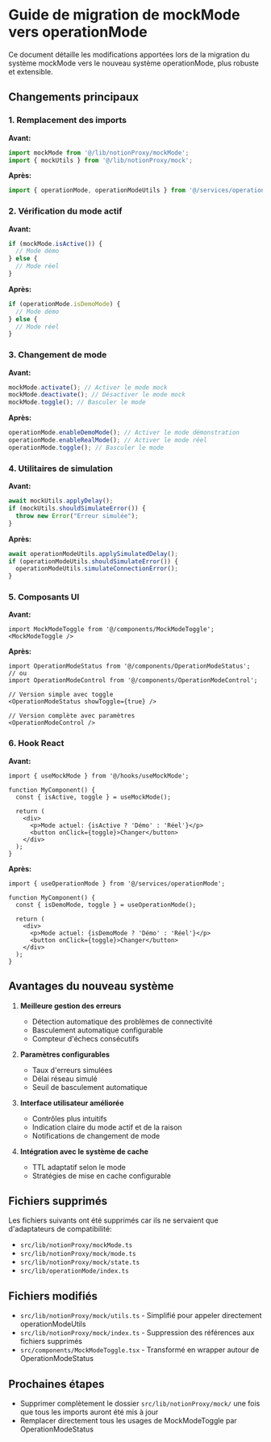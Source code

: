 
# Guide de migration de mockMode vers operationMode

Ce document détaille les modifications apportées lors de la migration du système mockMode vers le nouveau système operationMode, plus robuste et extensible.

## Changements principaux

### 1. Remplacement des imports

**Avant:**
```typescript
import mockMode from '@/lib/notionProxy/mockMode';
import { mockUtils } from '@/lib/notionProxy/mock';
```

**Après:**
```typescript
import { operationMode, operationModeUtils } from '@/services/operationMode';
```

### 2. Vérification du mode actif

**Avant:**
```typescript
if (mockMode.isActive()) {
  // Mode démo
} else {
  // Mode réel
}
```

**Après:**
```typescript
if (operationMode.isDemoMode) {
  // Mode démo
} else {
  // Mode réel
}
```

### 3. Changement de mode

**Avant:**
```typescript
mockMode.activate(); // Activer le mode mock
mockMode.deactivate(); // Désactiver le mode mock
mockMode.toggle(); // Basculer le mode
```

**Après:**
```typescript
operationMode.enableDemoMode(); // Activer le mode démonstration
operationMode.enableRealMode(); // Activer le mode réel
operationMode.toggle(); // Basculer le mode
```

### 4. Utilitaires de simulation

**Avant:**
```typescript
await mockUtils.applyDelay();
if (mockUtils.shouldSimulateError()) {
  throw new Error("Erreur simulée");
}
```

**Après:**
```typescript
await operationModeUtils.applySimulatedDelay();
if (operationModeUtils.shouldSimulateError()) {
  operationModeUtils.simulateConnectionError();
}
```

### 5. Composants UI

**Avant:**
```tsx
import MockModeToggle from '@/components/MockModeToggle';
<MockModeToggle />
```

**Après:**
```tsx
import OperationModeStatus from '@/components/OperationModeStatus';
// ou
import OperationModeControl from '@/components/OperationModeControl';

// Version simple avec toggle
<OperationModeStatus showToggle={true} />

// Version complète avec paramètres
<OperationModeControl />
```

### 6. Hook React

**Avant:**
```tsx
import { useMockMode } from '@/hooks/useMockMode';

function MyComponent() {
  const { isActive, toggle } = useMockMode();
  
  return (
    <div>
      <p>Mode actuel: {isActive ? 'Démo' : 'Réel'}</p>
      <button onClick={toggle}>Changer</button>
    </div>
  );
}
```

**Après:**
```tsx
import { useOperationMode } from '@/services/operationMode';

function MyComponent() {
  const { isDemoMode, toggle } = useOperationMode();
  
  return (
    <div>
      <p>Mode actuel: {isDemoMode ? 'Démo' : 'Réel'}</p>
      <button onClick={toggle}>Changer</button>
    </div>
  );
}
```

## Avantages du nouveau système

1. **Meilleure gestion des erreurs**
   - Détection automatique des problèmes de connectivité
   - Basculement automatique configurable
   - Compteur d'échecs consécutifs

2. **Paramètres configurables**
   - Taux d'erreurs simulées
   - Délai réseau simulé
   - Seuil de basculement automatique

3. **Interface utilisateur améliorée**
   - Contrôles plus intuitifs
   - Indication claire du mode actif et de la raison
   - Notifications de changement de mode

4. **Intégration avec le système de cache**
   - TTL adaptatif selon le mode
   - Stratégies de mise en cache configurable

## Fichiers supprimés

Les fichiers suivants ont été supprimés car ils ne servaient que d'adaptateurs de compatibilité:

- `src/lib/notionProxy/mockMode.ts`
- `src/lib/notionProxy/mock/mode.ts`
- `src/lib/notionProxy/mock/state.ts`
- `src/lib/operationMode/index.ts`

## Fichiers modifiés

- `src/lib/notionProxy/mock/utils.ts` - Simplifié pour appeler directement operationModeUtils
- `src/lib/notionProxy/mock/index.ts` - Suppression des références aux fichiers supprimés
- `src/components/MockModeToggle.tsx` - Transformé en wrapper autour de OperationModeStatus

## Prochaines étapes

- Supprimer complètement le dossier `src/lib/notionProxy/mock/` une fois que tous les imports auront été mis à jour
- Remplacer directement tous les usages de MockModeToggle par OperationModeStatus
